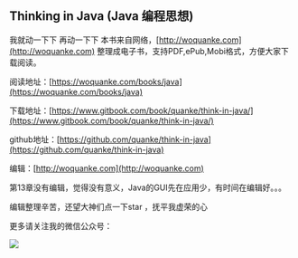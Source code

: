 ## Thinking in Java \(Java 编程思想\)

我就动一下下
再动一下下
本书来自网络，[http://woquanke.com](http://woquanke.com)  整理成电子书，支持PDF,ePub,Mobi格式，方便大家下载阅读。

阅读地址：[https://woquanke.com/books/java](https://woquanke.com/books/java)

下载地址：[https://www.gitbook.com/book/quanke/think-in-java/](https://www.gitbook.com/book/quanke/think-in-java/)

github地址：[https://github.com/quanke/think-in-java](https://github.com/quanke/think-in-java)

编辑：[http://woquanke.com](http://woquanke.com)

第13章没有编辑，觉得没有意义，Java的GUI先在应用少，有时间在编辑好。。。

编辑整理辛苦，还望大神们点一下star ，抚平我虚荣的心

更多请关注我的微信公众号：

![](/assets/qrcode_for_gh_26893aa0a4ea_258.jpg)

